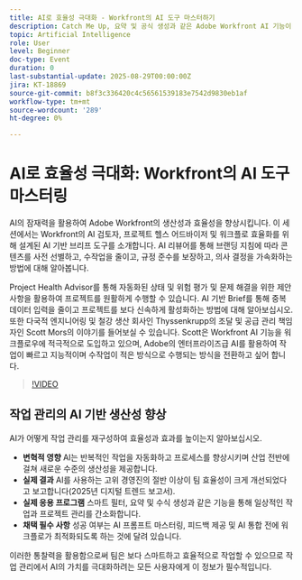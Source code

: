 ```yaml
---
title: AI로 효율성 극대화 - Workfront의 AI 도구 마스터하기
description: Catch Me Up, 요약 및 공식 생성과 같은 Adobe Workfront AI 기능이 작업을 자동화하고 워크플로우를 최적화하며 생산성을 높이는 데 어떻게 도움이 되는지 살펴보십시오.
topic: Artificial Intelligence
role: User
level: Beginner
doc-type: Event
duration: 0
last-substantial-update: 2025-08-29T00:00:00Z
jira: KT-18869
source-git-commit: b8f3c336420c4c56561539183e7542d9830eb1af
workflow-type: tm+mt
source-wordcount: '289'
ht-degree: 0%

---
```



# AI로 효율성 극대화: Workfront의 AI 도구 마스터링

AI의 잠재력을 활용하여 Adobe Workfront의 생산성과 효율성을 향상시킵니다. 이 세션에서는 Workfront의 AI 검토자, 프로젝트 헬스 어드바이저 및 워크플로 효율화를 위해 설계된 AI 기반 브리프 도구를 소개합니다. AI 리뷰어를 통해 브랜딩 지침에 따라 콘텐츠를 사전 선별하고, 수작업을 줄이고, 규정 준수를 보장하고, 의사 결정을 가속화하는 방법에 대해 알아봅니다.

Project Health Advisor를 통해 자동화된 상태 및 위험 평가 및 문제 해결을 위한 제안 사항을 활용하여 프로젝트를 원활하게 수행할 수 있습니다. AI 기반 Brief를 통해 중복 데이터 입력을 줄이고 프로젝트를 보다 신속하게 활성화하는 방법에 대해 알아보십시오. 또한 다국적 엔지니어링 및 철강 생산 회사인 Thyssenkrupp의 조달 및 공급 관리 책임자인 Scott Mors의 이야기를 들어보실 수 있습니다. Scott은 Workfront AI 기능을 워크플로우에 적극적으로 도입하고 있으며, Adobe의 엔터프라이즈급 AI를 활용하여 작업이 빠르고 지능적이며 수작업이 적은 방식으로 수행되는 방식을 전환하고 싶어 합니다.

>[!VIDEO](https://video.tv.adobe.com/v/3471393/?learn=on&enablevpops)

## 작업 관리의 AI 기반 생산성 향상

AI가 어떻게 작업 관리를 재구성하여 효율성과 효과를 높이는지 알아보십시오.

* **변혁적 영향** AI는 반복적인 작업을 자동화하고 프로세스를 향상시키며 산업 전반에 걸쳐 새로운 수준의 생산성을 제공합니다.
* **실제 결과** AI를 사용하는 고위 경영진의 절반 이상이 팀 효율성이 크게 개선되었다고 보고합니다(2025년 디지털 트렌드 보고서).
* **실제 응용 프로그램** 스마트 필터, 요약 및 수식 생성과 같은 기능을 통해 일상적인 작업과 프로젝트 관리를 간소화합니다.
* **채택 필수 사항** 성공 여부는 AI 프롬프트 마스터링, 피드백 제공 및 AI 통합 전에 워크플로가 최적화되도록 하는 것에 달려 있습니다.

이러한 통찰력을 활용함으로써 팀은 보다 스마트하고 효율적으로 작업할 수 있으므로 작업 관리에서 AI의 가치를 극대화하려는 모든 사용자에게 이 정보가 필수적입니다.
